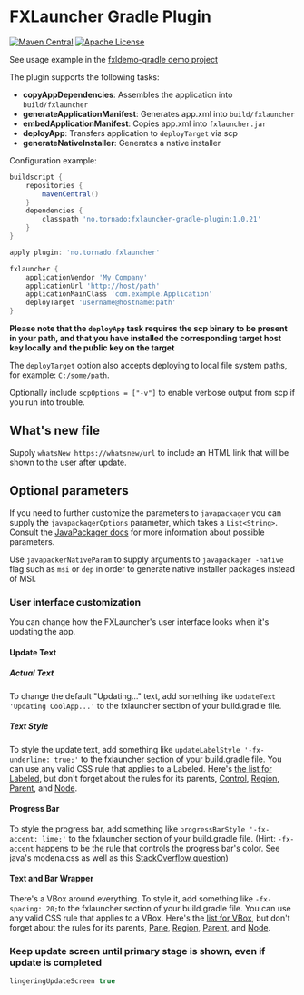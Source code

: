 # FXLauncher Gradle Plugin

[![Maven Central](https://maven-badges.herokuapp.com/maven-central/no.tornado/fxlauncher-gradle-plugin/badge.svg)](https://search.maven.org/#search|ga|1|no.tornado.fxlauncher-gradle-plugin)
[![Apache License](https://img.shields.io/badge/license-Apache%20License%202.0-blue.svg)](http://www.apache.org/licenses/LICENSE-2.0)

See usage example in the [fxldemo-gradle demo project](https://github.com/edvin/fxldemo-gradle)

The plugin supports the following tasks:

- **copyAppDependencies**: Assembles the application into `build/fxlauncher`
- **generateApplicationManifest**: Generates app.xml into `build/fxlauncher`
- **embedApplicationManifest**: Copies app.xml into `fxlauncher.jar`
- **deployApp**: Transfers application to `deployTarget` via scp
- **generateNativeInstaller**: Generates a native installer

Configuration example:

```groovy
buildscript {
    repositories {
        mavenCentral()
    }
    dependencies {
        classpath 'no.tornado:fxlauncher-gradle-plugin:1.0.21'
    }
}

apply plugin: 'no.tornado.fxlauncher'

fxlauncher {
    applicationVendor 'My Company'
    applicationUrl 'http://host/path'
    applicationMainClass 'com.example.Application'
    deployTarget 'username@hostname:path'
}
```

**Please note that the `deployApp` task requires the scp binary to be present in your path, and that you have installed the corresponding target host key locally and the public key on the target**

The `deployTarget` option also accepts deploying to local file system paths, for example: `C:/some/path`.

Optionally include `scpOptions = ["-v"]` to enable verbose output from scp if you run into trouble.

## What's new file

Supply `whatsNew https://whatsnew/url` to include an HTML link that will be shown to the user after update.

## Optional parameters

If you need to further customize the parameters to `javapackager` you can supply the `javapackagerOptions` parameter, which takes a `List<String>`. Consult
the [JavaPackager docs](https://docs.oracle.com/javase/8/docs/technotes/tools/unix/javapackager.html) for more information about possible parameters.

Use `javapackerNativeParam` to supply arguments to `javapackager -native` flag such as `msi` or `dep` in order to generate native installer packages instead of MSI.

### User interface customization
You can change how the FXLauncher's user interface looks when it's updating the app.

#### Update Text
##### Actual Text
To change the default "Updating..." text, add something like `updateText 'Updating CoolApp...'` to the fxlauncher 
section of your build.gradle file.

##### Text Style
To style the update text, add something like `updateLabelStyle '-fx-underline: true;'` to the fxlauncher section of 
your build.gradle file. You can use any valid CSS rule that applies to a Labeled. Here's [the list for Labeled][Labeled CSS], 
but don't forget about the rules for its parents, [Control][Control CSS], [Region][Region CSS], [Parent][Parent CSS], 
and [Node][Node CSS].

#### Progress Bar
To style the progress bar, add something like `progressBarStyle '-fx-accent: lime;'` to the fxlauncher section of 
your build.gradle file. (Hint: `-fx-accent` happens to be the rule that controls the progress bar's color. See java's 
modena.css as well as this [StackOverflow question][StackOverflow Question About Bar Color])

#### Text and Bar Wrapper
There's a VBox around everything. To style it, add something like `-fx-spacing: 20;`to the fxlauncher section of your 
build.gradle file. You can use any valid CSS rule that applies to a VBox. Here's the [list for VBox][VBox CSS], but 
don't forget about the rules for its parents, [Pane][Pane CSS], [Region][Region CSS], [Parent][Parent CSS], and 
[Node][Node CSS].

[StackOverflow Question About Bar Color]: https://stackoverflow.com/questions/13357077/javafx-progressbar-how-to-change-bar-color/13372086#13372086

[Labeled CSS]: https://docs.oracle.com/javase/8/javafx/api/javafx/scene/doc-files/cssref.html#labeled
[Control CSS]: https://docs.oracle.com/javase/8/javafx/api/javafx/scene/doc-files/cssref.html#control
[VBox CSS]: https://docs.oracle.com/javase/8/javafx/api/javafx/scene/doc-files/cssref.html#vbox
[Pane CSS]: https://docs.oracle.com/javase/8/javafx/api/javafx/scene/doc-files/cssref.html#pane
[Region CSS]: https://docs.oracle.com/javase/8/javafx/api/javafx/scene/doc-files/cssref.html#region
[Parent CSS]: https://docs.oracle.com/javase/8/javafx/api/javafx/scene/doc-files/cssref.html#parent
[Node CSS]: https://docs.oracle.com/javase/8/javafx/api/javafx/scene/doc-files/cssref.html#node

### Keep update screen until primary stage is shown, even if update is completed

```groovy
lingeringUpdateScreen true
```
